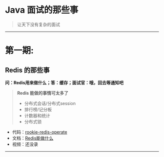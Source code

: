 # Java 面试的那些事

> 让天下没有复杂的面试

---

# 第一期:
## Redis 的那些事
**问：Redis用来做什么；答：缓存；面试官：哦，回去等通知吧**
> **Redis 能做的事情可太多了**
> - 分布式会话/分布式session
> - 排行榜/记分板
> - 计数器和统计
> - 分布式锁
- 代码：[rookie-redis-operate](https://github.com/Eumenides1/rookie-interview/tree/main/rookie-redis-operate)
- 文档：[Redis能做什么](https://www.yuque.com/cainiaokezhan/guahgn/tz9mz3f5v3w6bfxd?singleDoc#)
- 视频：还没录

----
